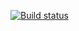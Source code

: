 [![Build status](https://ci.appveyor.com/api/projects/status/flx2yuv9nvaq0ekk?svg=true)](https://ci.appveyor.com/project/DmitriiLife/carddeliveryorder-changeofdate)